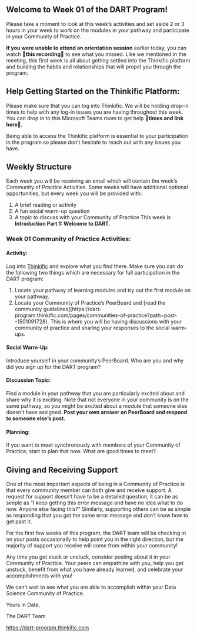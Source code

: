 ## **Welcome to Week 01 of the DART Program!**

Please take a moment to look at this week’s activities and set aside 2 or 3 hours in your week to work on the modules in your pathway and participate in your Community of Practice. 

**If you were unable to attend an orientation session** earlier today, you can watch 🔴**this recording**🔴 to see what you missed. Like we mentioned in the meeting, this first week is all about getting settled into the Thinkific platform and building the habits and relationships that will propel you through the program.

## Help Getting Started on the Thinkific Platform:

Please make sure that you can log into Thinkific. We will be holding drop-in times to help with any log-in issues you are having throughout this week. You can drop in to this Microsoft Teams room to get help 🔴**times and link here**🔴.

Being able to access the Thinkific platform is essential to your participation in the program so please don’t hesitate to reach out with any issues you have. 

## Weekly Structure

Each week you will be receiving an email which will contain the week’s Community of Practice Activities. Some weeks will have additional optional opportunities, but every week you will be provided with:
1. A brief reading or activity
2. A fun social warm-up question
3. A topic to discuss with your Community of Practice
This week is **Introduction Part 1: Welcome to DART**.

### **Week 01 Community of Practice Activities:**

#### **Activity:** 
Log into [Thinkific](https://dart-program.thinkific.com/) and explore what you find there. Make sure you can do the following two things which are necessary for full participation in the DART program:
<ol>
<li> Locate your pathway of learning modules and try out the first module on your pathway.</li>
<li> Locate your Community of Practice’s PeerBoard and [read the community guidelines](https://dart-program.thinkific.com/pages/communities-of-practice?path=post--1501091728). This is where you will be having discussions with your community of practice and sharing your responses to the social warm-ups.
</li>
</ol> 

#### **Social Warm-Up:** 
Introduce yourself in your community’s PeerBoard. Who are you and why did you sign up for the DART program?

#### **Discussion Topic:** 
Find a module in your pathway that you are particularly excited about and share why it is exciting. Note that not everyone in your community is on the same pathway, so you might be excited about a module that someone else doesn't have assigned. **Post your own answer on PeerBoard and respond to someone else’s post.**

#### **Planning:** 
If you want to meet synchronously with members of your Community of Practice, start to plan that now. What are good times to meet? 

## Giving and Receiving Support

One of the most important aspects of being in a Community of Practice is that every community member can both give and receive support. A request for support doesn’t have to be a detailed question, it can be as simple as “I keep getting this error message and have no idea what to do now. Anyone else facing this?” Similarly, supporting others can be as simple as responding that you got the same error message and don’t know how to get past it.

For the first few weeks of this program, the DART team will be checking in on your posts occasionally to help point you in the right direction, but the majority of support you receive will come from within your community!

Any time you get stuck or unstuck, consider posting about it in your Community of Practice. Your peers can empathize with you, help you get unstuck, benefit from what you have already learned, and celebrate your accomplishments with you!

We can’t wait to see what you are able to accomplish within your Data Science Community of Practice. 

 Yours in Data, 

The DART Team

https://dart-program.thinkific.com
